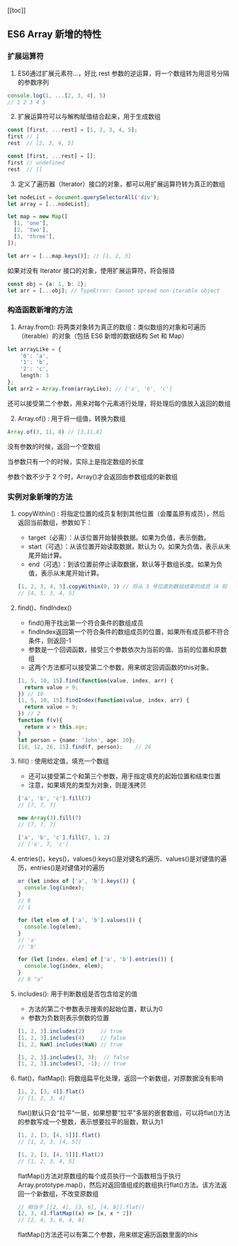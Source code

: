 [[toc]]
## ES6 Array 新增的特性

### 扩展运算符
1. ES6通过扩展元素符...，好比 rest 参数的逆运算，将一个数组转为用逗号分隔的参数序列
```ts
console.log(1, ...[2, 3, 4], 5)
// 1 2 3 4 5
```

2. 扩展运算符可以与解构赋值结合起来，用于生成数组
```ts
const [first, ...rest] = [1, 2, 3, 4, 5];
first // 1
rest  // [2, 3, 4, 5]

const [first, ...rest] = [];
first // undefined
rest  // []
```

3. 定义了遍历器（Iterator）接口的对象，都可以用扩展运算符转为真正的数组
```ts
let nodeList = document.querySelectorAll('div');
let array = [...nodeList];

let map = new Map([
  [1, 'one'],
  [2, 'two'],
  [3, 'three'],
]);

let arr = [...map.keys()]; // [1, 2, 3]
```
如果对没有 Iterator 接口的对象，使用扩展运算符，将会报错
```ts
const obj = {a: 1, b: 2};
let arr = [...obj]; // TypeError: Cannot spread non-iterable object
```

### 构造函数新增的方法
1. Array.from(): 将两类对象转为真正的数组：类似数组的对象和可遍历（iterable）的对象（包括 ES6 新增的数据结构 Set 和 Map）
```ts
let arrayLike = {
    '0': 'a',
    '1': 'b',
    '2': 'c',
    length: 3
};
let arr2 = Array.from(arrayLike); // ['a', 'b', 'c']
```
还可以接受第二个参数，用来对每个元素进行处理，将处理后的值放入返回的数组


2. Array.of() : 用于将一组值，转换为数组
```ts
Array.of(3, 11, 8) // [3,11,8]
```
没有参数的时候，返回一个空数组

当参数只有一个的时候，实际上是指定数组的长度

参数个数不少于 2 个时，Array()才会返回由参数组成的新数组

### 实例对象新增的方法
1. copyWithin() : 将指定位置的成员复制到其他位置（会覆盖原有成员），然后返回当前数组，参数如下：
    * target（必需）：从该位置开始替换数据。如果为负值，表示倒数。
    * start（可选）：从该位置开始读取数据，默认为 0。如果为负值，表示从末尾开始计算。
    * end（可选）：到该位置前停止读取数据，默认等于数组长度。如果为负值，表示从末尾开始计算。
    ```ts
    [1, 2, 3, 4, 5].copyWithin(0, 3) // 将从 3 号位直到数组结束的成员（4 和 5），复制到从 0 号位开始的位置，结果覆盖了原来的 1 和 2
    // [4, 5, 3, 4, 5] 
    ```

2. find()、findIndex()
    * find()用于找出第一个符合条件的数组成员
    * findIndex返回第一个符合条件的数组成员的位置，如果所有成员都不符合条件，则返回-1
    * 参数是一个回调函数，接受三个参数依次为当前的值、当前的位置和原数组
    * 这两个方法都可以接受第二个参数，用来绑定回调函数的this对象。
    ```ts
    [1, 5, 10, 15].find(function(value, index, arr) {
      return value > 9;
    }) // 10
    [1, 5, 10, 15].findIndex(function(value, index, arr) {
      return value > 9;
    }) // 2
    function f(v){
      return v > this.age;
    }
    let person = {name: 'John', age: 20};
    [10, 12, 26, 15].find(f, person);    // 26
    ```

3. fill() : 使用给定值，填充一个数组
    * 还可以接受第二个和第三个参数，用于指定填充的起始位置和结束位置
    * 注意，如果填充的类型为对象，则是浅拷贝
    ```ts
    ['a', 'b', 'c'].fill(7)
    // [7, 7, 7]

    new Array(3).fill(7)
    // [7, 7, 7]

    ['a', 'b', 'c'].fill(7, 1, 2)
    // ['a', 7, 'c']
    ```

4. entries()，keys()，values():keys()是对键名的遍历、values()是对键值的遍历，entries()是对键值对的遍历
    ```ts
    or (let index of ['a', 'b'].keys()) {
      console.log(index);
    }
    // 0
    // 1

    for (let elem of ['a', 'b'].values()) {
      console.log(elem);
    }
    // 'a'
    // 'b'

    for (let [index, elem] of ['a', 'b'].entries()) {
      console.log(index, elem);
    }
    // 0 "a"
    ```


5. includes(): 用于判断数组是否包含给定的值
    * 方法的第二个参数表示搜索的起始位置，默认为0
    * 参数为负数则表示倒数的位置
    ```ts
    [1, 2, 3].includes(2)     // true
    [1, 2, 3].includes(4)     // false
    [1, 2, NaN].includes(NaN) // true

    [1, 2, 3].includes(3, 3);  // false
    [1, 2, 3].includes(3, -1); // true
    ```

6. flat()，flatMap(): 将数组扁平化处理，返回一个新数组，对原数据没有影响
    ```ts
    [1, 2, [3, 4]].flat()
    // [1, 2, 3, 4]
    ```
    
    flat()默认只会“拉平”一层，如果想要“拉平”多层的嵌套数组，可以将flat()方法的参数写成一个整数，表示想要拉平的层数，默认为1
    ```ts
    [1, 2, [3, [4, 5]]].flat()
    // [1, 2, 3, [4, 5]]

    [1, 2, [3, [4, 5]]].flat(2)
    // [1, 2, 3, 4, 5]
    ```

    flatMap()方法对原数组的每个成员执行一个函数相当于执行Array.prototype.map()，然后对返回值组成的数组执行flat()方法。该方法返回一个新数组，不改变原数组
    ```ts
    // 相当于 [[2, 4], [3, 6], [4, 8]].flat()
    [2, 3, 4].flatMap((x) => [x, x * 2])
    // [2, 4, 3, 6, 4, 8]
    ```

    flatMap()方法还可以有第二个参数，用来绑定遍历函数里面的this
